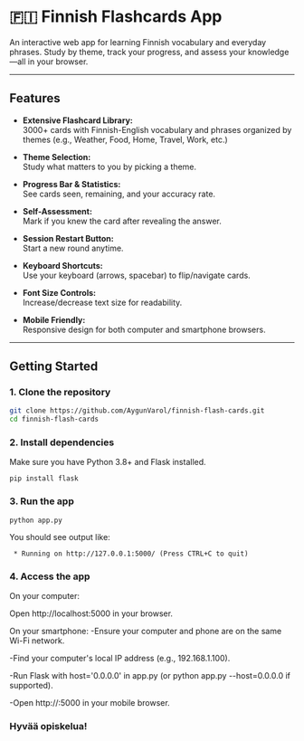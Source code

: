 # 🇫🇮 Finnish Flashcards App

An interactive web app for learning Finnish vocabulary and everyday phrases. Study by theme, track your progress, and assess your knowledge—all in your browser.

---

## Features

- **Extensive Flashcard Library:**  
  3000+ cards with Finnish-English vocabulary and phrases organized by themes (e.g., Weather, Food, Home, Travel, Work, etc.)

- **Theme Selection:**  
  Study what matters to you by picking a theme.

- **Progress Bar & Statistics:**  
  See cards seen, remaining, and your accuracy rate.

- **Self-Assessment:**  
  Mark if you knew the card after revealing the answer.

- **Session Restart Button:**  
  Start a new round anytime.

- **Keyboard Shortcuts:**  
  Use your keyboard (arrows, spacebar) to flip/navigate cards.

- **Font Size Controls:**  
  Increase/decrease text size for readability.

- **Mobile Friendly:**  
  Responsive design for both computer and smartphone browsers.

---

## Getting Started

### 1. Clone the repository

```bash
git clone https://github.com/AygunVarol/finnish-flash-cards.git
cd finnish-flash-cards
```

### 2. Install dependencies

Make sure you have Python 3.8+ and Flask installed.

```
pip install flask
```

### 3. Run the app

```
python app.py
```

You should see output like:

```
 * Running on http://127.0.0.1:5000/ (Press CTRL+C to quit)
```

### 4. Access the app

On your computer:

Open http://localhost:5000 in your browser.


On your smartphone:
-Ensure your computer and phone are on the same Wi-Fi network.

-Find your computer's local IP address (e.g., 192.168.1.100).

-Run Flask with host='0.0.0.0' in app.py (or python app.py --host=0.0.0.0 if supported).

-Open http://<your-ip>:5000 in your mobile browser.


### Hyvää opiskelua!
